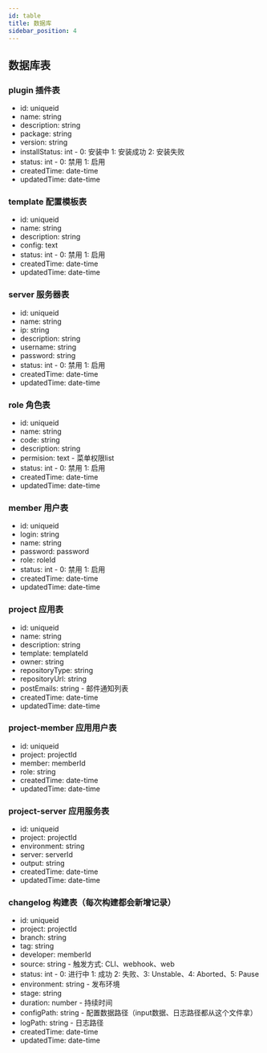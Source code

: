 ```yaml
---
id: table
title: 数据库
sidebar_position: 4
---
```


## 数据库表
### plugin 插件表
* id: uniqueid
* name: string
* description: string
* package: string
* version: string
* installStatus: int - 0: 安装中 1: 安装成功 2: 安装失败
* status: int - 0: 禁用 1: 启用
* createdTime: date-time
* updatedTime: date-time

### template 配置模板表
* id: uniqueid
* name: string
* description: string
* config: text
* status: int - 0: 禁用 1: 启用
* createdTime: date-time
* updatedTime: date-time

### server 服务器表
* id: uniqueid
* name: string
* ip: string
* description: string
* username: string
* password: string
* status: int - 0: 禁用 1: 启用
* createdTime: date-time
* updatedTime: date-time

### role 角色表
* id: uniqueid
* name: string
* code: string
* description: string
* permision: text - 菜单权限list
* status: int - 0: 禁用 1: 启用
* createdTime: date-time
* updatedTime: date-time

### member 用户表
* id: uniqueid
* login: string
* name: string
* password: password
* role: roleId
* status: int - 0: 禁用 1: 启用
* createdTime: date-time
* updatedTime: date-time

### project 应用表
* id: uniqueid
* name: string
* description: string
* template: templateId
* owner: string
* repositoryType: string
* repositoryUrl: string
* postEmails: string - 邮件通知列表
* createdTime: date-time
* updatedTime: date-time

### project-member 应用用户表
* id: uniqueid
* project: projectId
* member: memberId
* role: string
* createdTime: date-time
* updatedTime: date-time

### project-server 应用服务表
* id: uniqueid
* project: projectId
* environment: string
* server: serverId
* output: string
* createdTime: date-time
* updatedTime: date-time

### changelog 构建表（每次构建都会新增记录）
* id: uniqueid
* project: projectId
* branch: string
* tag: string
* developer: memberId
* source: string - 触发方式: CLI、webhook、web
* status: int - 0: 进行中 1: 成功 2: 失败、3: Unstable、4: Aborted、5: Pause
* environment: string - 发布环境
* stage: string
* duration: number - 持续时间
* configPath: string - 配置数据路径（input数据、日志路径都从这个文件拿）
* logPath: string - 日志路径
* createdTime: date-time
* updatedTime: date-time 
